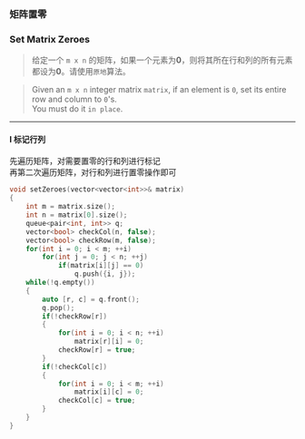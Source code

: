 ### 矩阵置零
### Set Matrix Zeroes

> 给定一个 `m x n` 的矩阵，如果一个元素为**0**，则将其所在行和列的所有元素都设为**0**。请使用`原地`算法。  

> Given an `m x n` integer matrix `matrix`, if an element is `0`, set its entire row and column to `0`'s.  
> You must do it `in place`.  

----------

#### I 标记行列

先遍历矩阵，对需要置零的行和列进行标记  
再第二次遍历矩阵，对行和列进行置零操作即可  

```cpp
void setZeroes(vector<vector<int>>& matrix) 
{
    int m = matrix.size();
    int n = matrix[0].size();
    queue<pair<int, int>> q;
    vector<bool> checkCol(n, false);
    vector<bool> checkRow(m, false);
    for(int i = 0; i < m; ++i)
        for(int j = 0; j < n; ++j)
            if(matrix[i][j] == 0)
                q.push({i, j});
    while(!q.empty())
    {
        auto [r, c] = q.front();
        q.pop();
        if(!checkRow[r])
        {
            for(int i = 0; i < n; ++i)
                matrix[r][i] = 0;
            checkRow[r] = true;
        }
        if(!checkCol[c])
        {
            for(int i = 0; i < m; ++i)
                matrix[i][c] = 0;
            checkCol[c] = true;
        }
    }
}
```
